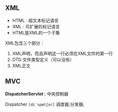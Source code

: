 ## XML

- HTML : 超文本标记语言
- XML : 可扩展的标记语言
- HTML是XML的一个子集

XML包含三个部分：

1. XML声明，而且声明这一行必须在XML文件的第一行
2. DTD 文件类型定义（可以没有）
3. XML正文

## MVC

**DispatcherServlet :** 中央控制器

Dispatcher `[dɪˈspætʃər]` 调度器;分发器;
